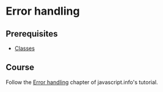 # Error handling

## Prerequisites

- [Classes](/courses/js/basics/classes)

## Course

Follow the [Error handling](https://javascript.info/error-handling) chapter of javascript.info's tutorial.
